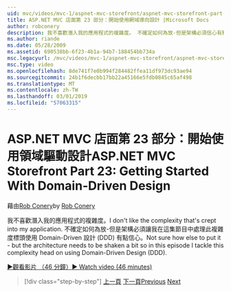 ```yaml
---
uid: mvc/videos/mvc-1/aspnet-mvc-storefront/aspnet-mvc-storefront-part-23-getting-started-with-domain-driven-design
title: ASP.NET MVC 店面第 23 部分：開始使用網域導向設計 |Microsoft Docs
author: robconery
description: 我不喜歡潛入我的應用程式的複雜度。 不確定如何為放-但是架構必須信心有點因此在這一集...
ms.author: riande
ms.date: 05/28/2009
ms.assetid: 690538bb-6f23-4b1a-94b7-188454bb734a
msc.legacyurl: /mvc/videos/mvc-1/aspnet-mvc-storefront/aspnet-mvc-storefront-part-23-getting-started-with-domain-driven-design
msc.type: video
ms.openlocfilehash: 8de741f7e0b994f284482ffea11df973dc93ae94
ms.sourcegitcommit: 24b1f6decbb17bb22a45166e5fdb0845c65af498
ms.translationtype: MT
ms.contentlocale: zh-TW
ms.lasthandoff: 03/01/2019
ms.locfileid: "57063315"
---
```

<a name="aspnet-mvc-storefront-part-23-getting-started-with-domain-driven-design"></a><span data-ttu-id="8f279-104">ASP.NET MVC 店面第 23 部分：開始使用領域驅動設計</span><span class="sxs-lookup"><span data-stu-id="8f279-104">ASP.NET MVC Storefront Part 23: Getting Started With Domain-Driven Design</span></span>
====================
<span data-ttu-id="8f279-105">藉由[Rob Conery](https://github.com/robconery)</span><span class="sxs-lookup"><span data-stu-id="8f279-105">by [Rob Conery](https://github.com/robconery)</span></span>

<span data-ttu-id="8f279-106">我不喜歡潛入我的應用程式的複雜度。</span><span class="sxs-lookup"><span data-stu-id="8f279-106">I don't like the complexity that's crept into my application.</span></span> <span data-ttu-id="8f279-107">不確定如何為放-但是架構必須讓我在這集節目中處理此複雜度標頭使用 Domain-Driven 設計 (DDD) 有點信心。</span><span class="sxs-lookup"><span data-stu-id="8f279-107">Not sure how else to put it - but the architecture needs to be shaken a bit so in this episode I tackle this complexity head on using Domain-Driven Design (DDD).</span></span>

[<span data-ttu-id="8f279-108">&#9654;觀看影片 （46 分鐘）</span><span class="sxs-lookup"><span data-stu-id="8f279-108">&#9654; Watch video (46 minutes)</span></span>](https://channel9.msdn.com/Blogs/ASP-NET-Site-Videos/aspnet-mvc-storefront-part-23-getting-started-with-domain-driven-design)

> [!div class="step-by-step"]
> <span data-ttu-id="8f279-109">[上一頁](aspnet-mvc-storefront-part-22-restructuring-rerouting-and-paypal.md)
> [下一頁](aspnet-mvc-storefront-part-24-finis.md)</span><span class="sxs-lookup"><span data-stu-id="8f279-109">[Previous](aspnet-mvc-storefront-part-22-restructuring-rerouting-and-paypal.md)
[Next](aspnet-mvc-storefront-part-24-finis.md)</span></span>
